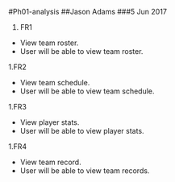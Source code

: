 
#Ph01-analysis
##Jason Adams
###5 Jun 2017


1. FR1
- View team roster. 
- User will be able to view team roster.

1.FR2
- View team schedule.
- User will be able to view team schedule.

1.FR3
- View player stats.
- User will be able to view player stats.

1.FR4
- View team record.
- User will be able to view team records.




 